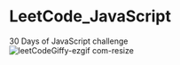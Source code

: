 # LeetCode_JavaScript  
30 Days of JavaScript challenge <br> ![leetCodeGiffy-ezgif com-resize](https://github.com/KhyatiDhawan22/LeetCode_JavaScript/assets/112753105/de9ccd57-94ff-411a-bb9f-848dbefe82f3)

